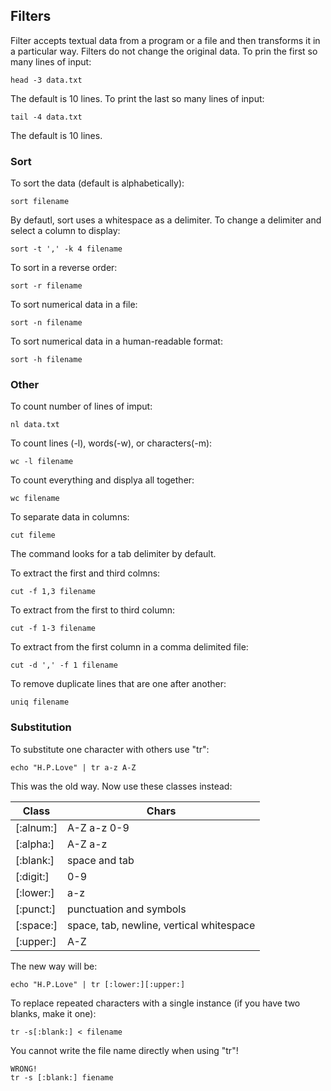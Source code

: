 ## Filters
Filter accepts textual data from a program or a file and then transforms it in a particular way. Filters do not change the original data.
To prin the first so many lines of input:
```
head -3 data.txt
```
The default is 10 lines.
To print the last so many lines of input:
```
tail -4 data.txt
```
The default is 10 lines.

### Sort
To sort the data (default is alphabetically):
```
sort filename
```
By defautl, sort uses a whitespace as a delimiter. To change a delimiter and select a column to display:
```
sort -t ',' -k 4 filename
```
To sort in a reverse order:
```
sort -r filename
```
To sort numerical data in a file:
```
sort -n filename
```
To sort numerical data in a human-readable format:
```
sort -h filename
```
### Other
To count number of lines of imput:
```
nl data.txt
```
To count lines (-l), words(-w), or characters(-m):
```
wc -l filename
```
To count everything and displya all together:
```
wc filename
```
To separate data in columns:
```
cut fileme
```
The command looks for a tab delimiter by default. 

To extract the first and third colmns:
```
cut -f 1,3 filename
```
To extract from the first to third column:
```
cut -f 1-3 filename
```
To extract from the first column in a comma delimited file:
```
cut -d ',' -f 1 filename
```
To remove duplicate lines that are one after another:
```
uniq filename
```
### Substitution
To substitute one character with others use "tr":
```
echo "H.P.Love" | tr a-z A-Z
```
This was the old way. Now use these classes instead:

Class | Chars
-- | --
[:alnum:] | A-Z a-z 0-9
[:alpha:] | A-Z a-z
[:blank:] | space and tab
[:digit:] | 0-9
[:lower:] | a-z
[:punct:] | punctuation and symbols
[:space:] | space, tab, newline, vertical whitespace
[:upper:] | A-Z

The new way will be:
```
echo "H.P.Love" | tr [:lower:][:upper:]
```
To replace repeated characters with a single instance (if you have two blanks, make it one):
```
tr -s[:blank:] < filename
```
You cannot write the file name directly when using "tr"!
```
WRONG!
tr -s [:blank:] fiename
```


